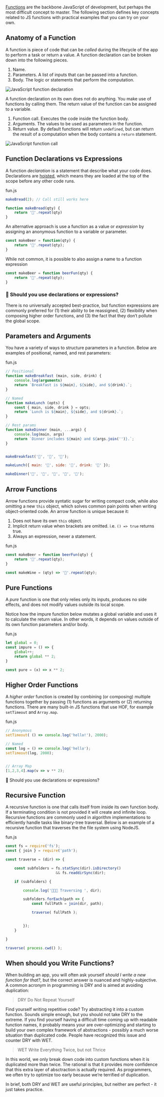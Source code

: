 [Functions](https://developer.mozilla.org/en-US/docs/Web/JavaScript/Guide/Functions) are the backbone JavaScript of development, but perhaps the most difficult concept to master. The following section defines key concepts related to JS functions with practical examples that you can try on your own.

## Anatomy of a Function

A function is piece of code that can be *called* during the lifecycle of the app to perform a task or return a value. A function declaration can be broken down into the following pieces.

1. Name.
2. Parameters. A list of inputs that can be passed into a function.
3. Body. The logic or statements that perform the computation.

![JavaScript function declaration](https://fireship.io/courses/javascript/img/function-declaration.png)

A function declaration on its own does not do anything. You make use of functions by calling them. The return value of the function can be assigned to a variable.

1. Function call. Executes the code inside the function body.
2. Arguments. The values to be used as parameters in the function.
3. Return value. By default functions will return `undefined`, but can return the result of a computation when the body contains a `return` statement.

![JavaScript function call](https://fireship.io/courses/javascript/img/function-call.png)

## Function Declarations vs Expressions

A function *declaration* is a statement that describe what your code does. Declarations are [hoisted](https://fireship.io/courses/javascript/beginner-js-survival-guide/), which means they are loaded at the top of the scope before any other code runs.



fun.js



```javascript
makeBread(2); // Call still works here

function makeBread(qty) {
    return '🍞'.repeat(qty)
}
```



An alternative approach is use a function as a value or *expression* by assigning an anonymous function to a variable or parameter.

```javascript
const makeBeer = function(qty) {
    return '🍺'.repeat(qty);
}
```

While not common, it is possible to also assign a name to a function expression

```javascript
const makeBeer = function beerFun(qty) {
    return '🍺'.repeat(qty);
}
```

### 🤔 Should you use declarations or expressions?

There is no universally accepted best-practice, but function expressions are commonly preferred for (1) their ability to be reassigned, (2) flexibility when composing higher order functions, and (3) the fact that they don’t pollute the global scope.

## Parameters and Arguments

You have a variety of ways to structure parameters in a function. Below are examples of positional, named, and rest parameters:



fun.js



```javascript
// Positional
function makeBreakfast (main, side, drink) {
    console.log(arguments)
    return `Breakfast is ${main}, ${side}, and ${drink}.`;
}

// Named
function makeLunch (opts) {
    const { main, side, drink } = opts;
    return `Lunch is ${main}, ${side}, and ${drink}.`;
}

// Rest params
function makeDinner (main, ...args) {
    console.log(main, args)
    return `Dinner includes ${main} and ${args.join('')}.`;
}


makeBreakfast('🥞', '🥓', '🥛');

makeLunch({ main: '🥙', side: '🍟', drink: '🥤' });

makeDinner('🍜', '🥘', '🍙', '🥠', '🍑');
```



## Arrow Functions

Arrow functions provide syntatic sugar for writing compact code, while also omitting a new `this` object, which solves common pain points when writing object-oriented code. An arrow function is unique because it:

1. Does not have its own `this` object.
2. Implicit return value when brackets are omitted. i.e. `() => true` returns true.
3. Always an expression, never a statement.



fun.js



```javascript
const makeBeer = function beerFun(qty) {
    return '🍺'.repeat(qty);
}

const makeWine = (qty) => '🍷'.repeat(qty);
```



## Pure Functions

A *pure* function is one that only relies only its inputs, produces no side effects, and does not modify values outside its local scope.

Notice how the impure function below mutates a global variable and uses it to calculate the return value. In other words, it depends on values outside of its own function parameters and/or body.



fun.js



```javascript
let global = 0;
const impure = () => {
    global++;
    return global ** 2;
}

const pure = (x) => x ** 2;
```



## Higher Order Functions

A *higher order* function is created by combining (or composing) multiple functions together by passing (1) functions as arguments or (2) returning functions. There are many built-in JS functions that use HOF, for example `setTimeout` and `Array.map`.



fun.js



```javascript
// Anonymous
setTimeout( () => console.log('hello!'), 2000);

// Named
const log = () => console.log('hello');
setTimeout(log, 2000);


// Array Map
[1,2,3,4].map(v => v ** 2);
```



🤔 Should you use declarations or expressions?

## Recursive Function

A recursive function is one that calls itself from inside its own function body. If a terminating condition is not provided it will create and infinite loop. Recursive functions are commonly used in algorithm implementations to efficiently handle tasks like binary-tree traversal. Below is an example of a recursive function that traverses the the file system using NodeJS.



fun.js



```javascript
const fs = require('fs');
const { join } = require('path');

const traverse = (dir) => {

    const subfolders = fs.statSync(dir).isDirectory() 
                       && fs.readdirSync(dir);

    if (subfolders) {

        console.log('👟👟👟 Traversing ', dir);

        subfolders.forEach(path => {
            const fullPath = join(dir, path);

            traverse( fullPath );

            
        });
    }

}

traverse( process.cwd() );
```



## When should you Write Functions?

When building an app, you will often ask yourself *should I write a new function for that?*, but the correct answer is nuanced and highly-subjective. A common acronym in programming is DRY and is aimed at avoiding duplication:

> DRY Do Not Repeat Yourself

Find yourself writing repetitive code? Try abstracting it into a custom function. Sounds simple enough, but you should not take DRY to the extreme. If you find yourself having a difficult time coming up with readable function names, it probably means your are over-optimizing and starting to build your own complex framework of abstractions - possibly a much worse situation than duplicated code. People have recognized this issue and counter DRY with WET.

> WET Write Everything Twice, but not Thrice

In this world, we only break down code into custom functions when it is duplicated more than twice. The rational is that it provides more confidence that this extra layer of absctraction is actually required. As programmers, we often try to optimize too early because we’re terrified of duplication.

In brief, both DRY and WET are useful principles, but neither are perfect - it just takes practice.